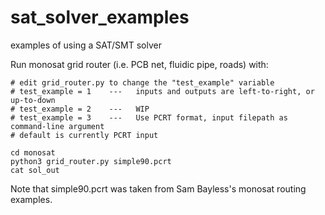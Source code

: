 # sat_solver_examples
examples of using a SAT/SMT solver

Run monosat grid router (i.e. PCB net, fluidic pipe, roads) with:
```
# edit grid_router.py to change the "test_example" variable
# test_example = 1    ---   inputs and outputs are left-to-right, or up-to-down
# test_example = 2    ---   WIP
# test_example = 3    ---   Use PCRT format, input filepath as command-line argument
# default is currently PCRT input

cd monosat
python3 grid_router.py simple90.pcrt
cat sol_out
```

Note that simple90.pcrt was taken from Sam Bayless's monosat routing examples.
